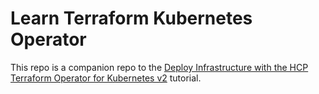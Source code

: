 # Learn Terraform Kubernetes Operator

This repo is a companion repo to the [Deploy Infrastructure with the HCP Terraform Operator for Kubernetes v2](https://developer.hashicorp.com/terraform/tutorials/kubernetes/kubernetes-operator-v2) tutorial.

